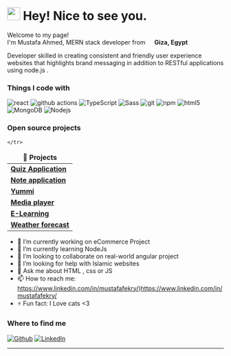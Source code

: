 <h1><img src="https://emojis.slackmojis.com/emojis/images/1531849430/4246/blob-sunglasses.gif?1531849430" width="30"/> Hey! Nice to see you.</h1>


<p>Welcome to my page! </br> I'm Mustafa Ahmed, MERN stack developer from <img src="https://cdn-icons-png.flaticon.com/128/323/323324.png" width="13"/> <b>Giza, Egypt</b></p>
<p>Developer skilled in creating consistent and friendly user experience websites that highlights brand messaging in addition to RESTful applications using node.js  .  </p>
<h3>Things I code with</h3>
<p>

  <img alt="react" src="https://img.shields.io/badge/-React-DD0031?style=flat-square&logo=react&logoColor=white&color=blue" />
  <img alt="github actions" src="https://img.shields.io/badge/-Github_Actions-2088FF?style=flat-square&logo=github-actions&logoColor=white" />
  <img alt="TypeScript" src="https://img.shields.io/badge/-TypeScript-007ACC?style=flat-square&logo=typescript&logoColor=white" />
  <img alt="Sass" src="https://img.shields.io/badge/-Sass-CC6699?style=flat-square&logo=sass&logoColor=white" />
  <img alt="git" src="https://img.shields.io/badge/-Git-F05032?style=flat-square&logo=git&logoColor=white" />
  <img alt="npm" src="https://img.shields.io/badge/-NPM-CB3837?style=flat-square&logo=npm&logoColor=white" />
  <img alt="html5" src="https://img.shields.io/badge/-HTML5-E34F26?style=flat-square&logo=html5&logoColor=white" />
  <img alt="MongoDB" src="https://img.shields.io/badge/-MongoDB-13aa52?style=flat-square&logo=mongodb&logoColor=white" />
  <img alt="Nodejs" src="https://img.shields.io/badge/-Nodejs-43853d?style=flat-square&logo=Node.js&logoColor=white" />
</p>
<h3>Open source projects</h3>
<table>
  <thead align="center">
    <tr border: none;>
      <td><b>🎁 Projects</b></td>
      
    </tr>
  </thead>
  <tbody>
    <tr>
      <td><a href="https://github.com/mustafaahmed-f/QuizAppSourceCode "><b>Quiz Application</b></a></td>
    </tr>
	  <tr>
      <td><a href="https://github.com/mustafaahmed-f/note-app/tree/main"><b>Note application</b></a></td>
    </tr>
    <tr>
      <td><a href="https://github.com/mustafaahmed-f/yummi-new"><b>Yummi</b></a></td>
    </tr>
    <tr>
      <td><a href="https://github.com/mustafaahmed-f/MediaPlayer"><b>Media player </b></a></td>
    </tr>
    <tr>
      <td><a href="https://github.com/mustafaahmed-f/eLearningSourceCode"><b>E-Learning</b></a></td>
    </tr>
    <tr>
      <td><a href="https://github.com/mustafaahmed-f/weatherForecastSimpleProject"><b>Weather forecast</b></a></td>
    </tr>
  </tbody>
</table>

- 🔭 I’m currently working on eCommerce Project
- 🌱 I’m currently learning NodeJs
- 👯 I’m looking to collaborate on real-world angular project
- 🤔 I’m looking for help with Islamic websites
- 💬 Ask me about HTML , css or JS 
- 📫 How to reach me: https://www.linkedin.com/in/mustafafekry/)https://www.linkedin.com/in/mustafafekry/
- ⚡ Fun fact: I Love cats <3

<h3>Where to find me</h3>
<p><a href="https://github.com/mustafaahmed-f" target="_blank"><img alt="Github" src="https://img.shields.io/badge/GitHub-%2312100E.svg?&style=for-the-badge&logo=Github&logoColor=white" /></a>  <a href="https://www.linkedin.com/in/mustafafekry/" target="_blank"><img alt="LinkedIn" src="https://img.shields.io/badge/linkedin-%230077B5.svg?&style=for-the-badge&logo=linkedin&logoColor=white" /></a> 
</p>

----------------------------------

